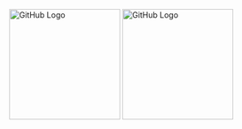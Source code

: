 <img src="https://github.com/Davitpurceladze/midtermTBC/assets/111928562/5f026a20-7b09-4477-b568-3ff2b1e4d607" alt="GitHub Logo" width="200"/>
<img src="https://github.com/Davitpurceladze/midtermTBC/assets/111928562/646b72f9-0dda-47fa-898f-860a96734649" alt="GitHub Logo" width="200"/>
